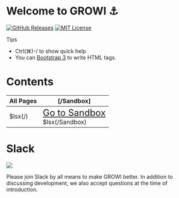 # Welcome to GROWI :anchor:

[![GitHub Releases](https://img.shields.io/github/release/weseek/growi.svg)](https://github.com/weseek/growi/releases/latest)
[![MIT License](https://img.shields.io/badge/license-MIT-blue.svg?style=flat)](LICENSE)

<div class="panel panel-primary">
  <div class="panel-heading">Tips</div>
  <div class="panel-body"><ul>
    <li>Ctrl(⌘)-/ to show quick help</li>
    <li>You can <a href="https://getbootstrap.com/docs/3.3/css/">Bootstrap 3</a> to write HTML tags.</li>
  </ul></div>
</div>

<div class="clearfix"></div>

Contents
=========

|All Pages|[/Sandbox]|
| --- | --- |
| $lsx(/) | <div class="alert alert-success"><span style="font-size: x-large;"><i class="icon-check"></i> [Go to Sandbox](/Sandbox)</span></div> $lsx(/Sandbox)|

Slack
=====

<a href="https://growi-slackin.weseek.co.jp/"><img src="https://growi-slackin.weseek.co.jp/badge.svg"></a>

Please join Slack by all means to make GROWI better.
In addition to discussing development, we also accept questions at the time of introduction.